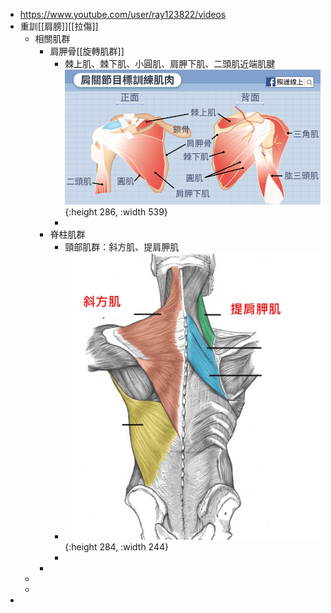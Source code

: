 - https://www.youtube.com/user/ray123822/videos
- 重訓[[肩膀]][[拉傷]]
	- 相關肌群
		- 肩胛骨[[旋轉肌群]]
			- 棘上肌、棘下肌、小圓肌、肩胛下肌、二頭肌近端肌腱 ![肩關節的復健動作-02.png](../assets/肩關節的復健動作-02_1668331632490_0.png){:height 286, :width 539}
			-
		- 脊柱肌群
			- 頸部肌群：斜方肌、提肩胛肌
			- ![圖片1.jpg](../assets/圖片1_1668331966991_0.jpg){:height 284, :width 244}
			-
		-
	-
	-
-